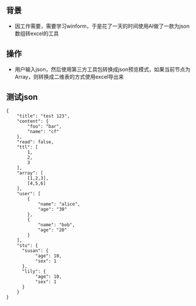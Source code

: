 ## 背景
- 因工作需要，需要学习winform，于是花了一天的时间使用AI做了一款为json数组转excel的工具

## 操作
- 用户输入json，然后使用第三方工具包转换成json预览模式，如果当前节点为Array，则转换成二维表的方式使用excel导出来


## 测试json
```
{
    "title": "test 123",
    "content": {
        "foo": "bar",
        "name": "cf"
    },
    "read": false,
    "ttl": [
        1,
        2,
        3
    ],
    "array": [
        [1,2,3],
        [4,5,6]
    ],
    "user": [
        {
            "name": "alice",
            "age": "30"
        },
        {
            "name": "bob",
            "age": "20"
        }
    ],
    "stu": {
      "susan": {
           "age": 10,
           "sex": 1     
      },
      "lily": {
           "age": 10,
           "sex": 1     
      }
    }
}
```